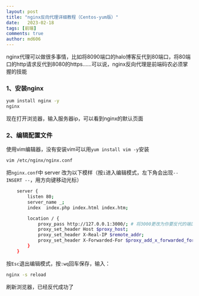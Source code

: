 ```yaml
---
layout: post
title: "nginx反向代理详细教程（Centos-yum版）"
date:   2023-02-18
tags: [前端]
comments: true
author: md606
---
```


nginx代理可以做很多事情，比如将8090端口的halo博客反代到80端口，将80端口的http请求反代到8080的https……可以说，nginx反向代理是前端码农必须掌握的技能

<!-- more -->
### 1、安装nginx

```bash
yum install nginx -y
nginx
```

现在打开浏览器，输入服务器ip，可以看到nginx的默认页面

### 2、编辑配置文件

使用vim编辑器，没有安装vim可以用`yum install vim -y`安装

```bash
vim /etc/nginx/nginx.conf
```

把`nginx.conf`中 server 改为以下模样（按`i`进入编辑模式，左下角会出现`-- INSERT --`，用方向键移动光标）

```bash
    server {
        listen 80;
        server_name _;
        index  index.php index.html index.htm;

        location / {
            proxy_pass http://127.0.0.1:3000/; # 将3000更改为你要反代的端口
            proxy_set_header Host $proxy_host;
            proxy_set_header X-Real-IP $remote_addr;
            proxy_set_header X-Forwarded-For $proxy_add_x_forwarded_for;
        }
    }
```

按`Esc`退出编辑模式，按`:wq`回车保存，输入：

```bash
nginx -s reload
```

刷新浏览器，已经反代成功了



